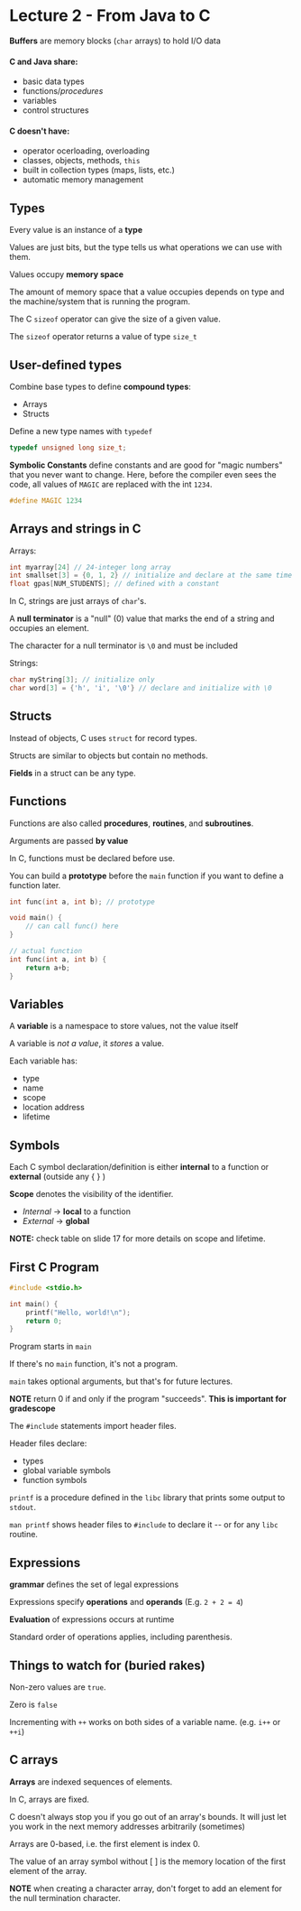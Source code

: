 # Lecture 2 - From Java to C
**Buffers** are memory blocks (`char` arrays) to hold I/O data

#### C and Java share:
- basic data types
- functions/*procedures* 
- variables
- control structures

#### C doesn't have:
- operator ocerloading, overloading
- classes, objects, methods, `this`
- built in collection types (maps, lists, etc.)
- automatic memory management

## Types
Every value is an instance of a **type** 

Values are just bits, but the type tells us what operations we can use with them.

Values occupy **memory space** 

The amount of memory space that a value occupies depends on type and the machine/system that is running the program.

The C `sizeof` operator can give the size of a given value.

The `sizeof` operator returns a value of type `size_t`

## User-defined types
Combine base types to define **compound types**:
- Arrays
- Structs

Define a new type names with `typedef`
```C
typedef unsigned long size_t;
```

**Symbolic Constants** define constants and are good for "magic numbers" that you never want to change. Here, before the compiler even sees the code, all values of `MAGIC` are replaced with the int `1234`.
```C
#define MAGIC 1234
```

## Arrays and strings in C
Arrays:
```C
int myarray[24] // 24-integer long array
int smallset[3] = {0, 1, 2} // initialize and declare at the same time
float gpas[NUM_STUDENTS]; // defined with a constant
```

In C, strings are just arrays of `char`'s.

A **null terminator** is a "null" (0) value that marks the end of a string and occupies an element.

The character for a null terminator is `\0` and must be included

Strings:
```C
char myString[3]; // initialize only
char word[3] = {'h', 'i', '\0'} // declare and initialize with \0
```

## Structs
Instead of objects, C uses `struct` for record types.

Structs are similar to objects but contain no methods.

**Fields** in a struct can be any type.

## Functions
Functions are also called **procedures**, **routines**, and **subroutines**.

Arguments are passed **by value**

In C, functions must be declared before use.

You can build a **prototype** before the `main` function if you want to define a function later.

```C
int func(int a, int b); // prototype

void main() {
    // can call func() here
}

// actual function
int func(int a, int b) {
    return a+b;
}
```

## Variables
A **variable** is a namespace to store values, not the value itself

A variable is *not a value*, it *stores* a value.

Each variable has:
- type
- name
- scope
- location address
- lifetime

## Symbols
Each C symbol declaration/definition is either **internal** to a function or **external** (outside any { } )

**Scope** denotes the visibility of the identifier. 
- *Internal* -> **local** to a function
- *External* -> **global** 

**NOTE:** check table on slide 17 for more details on scope and lifetime.

## First C Program
```C
#include <stdio.h>

int main() {
    printf("Hello, world!\n");
    return 0;
}
```
Program starts in `main`

If there's no `main` function, it's not a program.

`main` takes optional arguments, but that's for future lectures.

**NOTE** return 0 if and only if the program "succeeds". **This is important for gradescope** 

The `#include` statements import header files.

Header files declare:
- types
- global variable symbols
- function symbols

`printf` is a procedure defined in the `libc` library that prints some output to `stdout`.

`man printf` shows header files to `#include` to declare it -- or for any `libc` routine.

## Expressions
**grammar** defines the set of legal expressions

Expressions specify **operations** and **operands** (E.g. `2 + 2 = 4`)

**Evaluation** of expressions occurs at runtime

Standard order of operations applies, including parenthesis.

## Things to watch for (buried rakes)
Non-zero values are `true`.

Zero is `false`

Incrementing with `++` works on both sides of a variable name. (e.g. `i++` or `++i`)

## C arrays
**Arrays** are indexed sequences of elements.

In C, arrays are fixed.

C doesn't always stop you if you go out of an array's bounds. It will just let you work in the next memory addresses arbitrarily (sometimes)

Arrays are 0-based, i.e. the first element is index 0.

The value of an array symbol without [ ] is the memory location of the first element of the array.

**NOTE** when creating a character array, don't forget to add an element for the null termination character.
